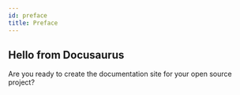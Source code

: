 ```yaml
---
id: preface
title: Preface
---
```


## Hello from Docusaurus

Are you ready to create the documentation site for your open source project?